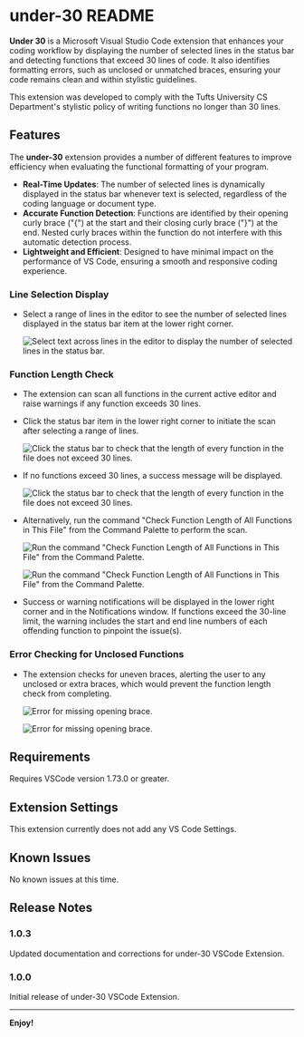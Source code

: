 # under-30 README

**Under 30** is a Microsoft Visual Studio Code extension that enhances your 
coding workflow by displaying the number of selected lines in the status bar 
and detecting functions that exceed 30 lines of code. It also identifies 
formatting errors, such as unclosed or unmatched braces, ensuring your code 
remains clean and within stylistic guidelines.

This extension was developed to comply with the Tufts University CS Department's
stylistic policy of writing functions no longer than 30 lines.

## Features

The **under-30** extension provides a number of different features to improve 
efficiency when evaluating the functional formatting of your program.

- **Real-Time Updates**: The number of selected lines is dynamically displayed in 
the status bar whenever text is selected, regardless of the coding language or 
document type.
- **Accurate Function Detection**: Functions are identified by their opening curly 
brace ("{") at the start and their closing curly brace ("}") at the end. Nested
curly braces within the function do not interfere with this automatic detection
process.
- **Lightweight and Efficient**: Designed to have minimal impact on the performance
of VS Code, ensuring a smooth and responsive coding experience.

### Line Selection Display
- Select a range of lines in the editor to see the number of selected lines 
displayed in the status bar item at the lower right corner.
  
  ![Select text across lines in the editor to display the number of selected lines in the status bar.](https://raw.githubusercontent.com/danglorioso/under-30/main/images/line-selection.gif)

### Function Length Check
- The extension can scan all functions in the current active editor and raise 
warnings if any function exceeds 30 lines.
- Click the status bar item in the lower right corner to initiate the scan 
after selecting a range of lines.

  ![Click the status bar to check that the length of every function in the file does not exceed 30 lines.](https://raw.githubusercontent.com/danglorioso/under-30/main/images/exceeds-30.png)

- If no functions exceed 30 lines, a success message will be displayed.

  ![Click the status bar to check that the length of every function in the file does not exceed 30 lines.](https://raw.githubusercontent.com/danglorioso/under-30/main/images/status-bar-click.gif)

- Alternatively, run the command "Check Function Length of All Functions in 
This File" from the Command Palette to perform the scan.

  ![Run the command "Check Function Length of All Functions in This File" from the Command Palette.](https://raw.githubusercontent.com/danglorioso/under-30/main/images/command-palette.png)

  ![Run the command "Check Function Length of All Functions in This File" from the Command Palette.](https://raw.githubusercontent.com/danglorioso/under-30/main/images/command.gif)

- Success or warning notifications will be displayed in the lower right corner 
and in the Notifications window. If functions exceed the 30-line limit, the 
warning includes the start and end line numbers of each offending function to
pinpoint the issue(s).

### Error Checking for Unclosed Functions
- The extension checks for uneven braces, alerting the user to any unclosed or 
extra braces, which would prevent the function length check from completing.

  ![Error for missing opening brace.](https://raw.githubusercontent.com/danglorioso/under-30/main/images/missing-closing-brace.png)
  
  ![Error for missing opening brace.](https://raw.githubusercontent.com/danglorioso/under-30/main/images/missing-opening-brace.png)


## Requirements

Requires VSCode version 1.73.0 or greater.

## Extension Settings

This extension currently does not add any VS Code Settings. 

## Known Issues

No known issues at this time.

## Release Notes

### 1.0.3

Updated documentation and corrections for under-30 VSCode Extension.

### 1.0.0

Initial release of under-30 VSCode Extension.

---

**Enjoy!**
